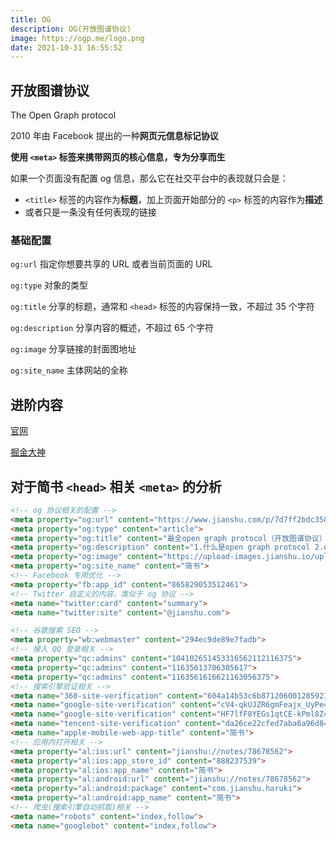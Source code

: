 ```yaml
---
title: OG
description: OG(开放图谱协议)
image: https://ogp.me/logo.png
date: 2021-10-31 16:55:52
---
```


## 开放图谱协议

The Open Graph protocol

2010 年由 Facebook 提出的一种**网页元信息标记协议**

**使用 `<meta>` 标签来携带网页的核心信息，专为分享而生**

如果一个页面没有配置 og 信息，那么它在社交平台中的表现就只会是：
  - `<title>` 标签的内容作为**标题**，加上页面开始部分的 `<p>` 标签的内容作为**描述**
  - 或者只是一条没有任何表现的链接

### 基础配置

`og:url` 指定你想要共享的 URL 或者当前页面的 URL

`og:type` 对象的类型

`og:title` 分享的标题，通常和 `<head>` 标签的内容保持一致，不超过 35 个字符

`og:description` 分享内容的概述，不超过 65 个字符

`og:image` 分享链接的封面图地址

`og:site_name` 主体网站的全称

## 进阶内容

[官网](https://ogp.me/)

[掘金大神](https://juejin.cn/post/7023173942001008670)

## 对于简书 `<head>` 相关 `<meta>` 的分析

```html
<!-- og 协议相关的配置 -->
<meta property="og:url" content="https://www.jianshu.com/p/7d7ff2bdc358">
<meta property="og:type" content="article">
<meta property="og:title" content="最全open graph protocol（开放图谱协议） 介绍操作指南">
<meta property="og:description" content="1.什么是open graph protocol 2.open graph protocol 的重要性 3.如何设置open graph protocol 4.测试调试ope...">
<meta property="og:image" content="https://upload-images.jianshu.io/upload_images/5770069-4605ab6ebea06d6d.png">
<meta property="og:site_name" content="简书">
<!-- Facebook 专用优化 -->
<meta property="fb:app_id" content="865829053512461">
<!-- Twitter 自定义的内容，类似于 og 协议 -->
<meta name="twitter:card" content="summary">
<meta name="twitter:site" content="@jianshu.com">

<!-- 谷歌搜索 SEO -->
<meta property="wb:webmaster" content="294ec9de89e7fadb">
<!-- 接入 QQ 登录相关 -->
<meta property="qc:admins" content="104102651453316562112116375">
<meta property="qc:admins" content="11635613706305617">
<meta property="qc:admins" content="1163561616621163056375">
<!-- 搜索引擎验证相关 -->
<meta name="360-site-verification" content="604a14b53c6b871206001285921e81d8">
<meta name="google-site-verification" content="cV4-qkUJZR6gmFeajx_UyPe47GW9vY6cnCrYtCHYNh4">
<meta name="google-site-verification" content="HF7lfF8YEGs1qtCE-kPml8Z469e2RHhGajy6JPVy5XI">
<meta name="tencent-site-verification" content="da26ce22cfed7aba6a96d8409f9b53a6">
<meta name="apple-mobile-web-app-title" content="简书">
<!-- 应用内打开相关 -->
<meta property="al:ios:url" content="jianshu://notes/78678562">
<meta property="al:ios:app_store_id" content="888237539">
<meta property="al:ios:app_name" content="简书">
<meta property="al:android:url" content="jianshu://notes/78678562">
<meta property="al:android:package" content="com.jianshu.haruki">
<meta property="al:android:app_name" content="简书">
<!-- 爬虫(搜索引擎自动抓取)相关 -->
<meta name="robots" content="index,follow">
<meta name="googlebot" content="index,follow">
```